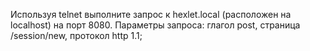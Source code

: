 Используя telnet выполните запрос к hexlet.local (расположен на localhost) на порт 8080.
Параметры запроса: глагол post, страница /session/new, протокол http 1.1;